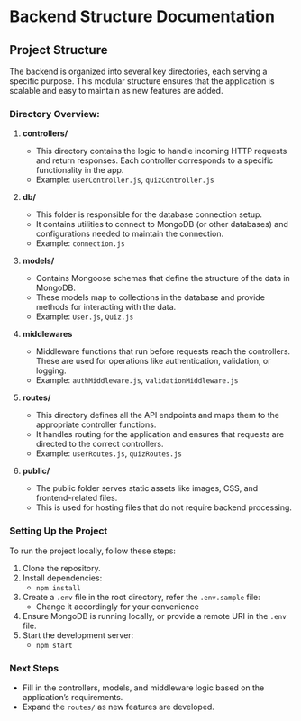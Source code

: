 # Backend Structure Documentation

## Project Structure

The backend is organized into several key directories, each serving a specific purpose. This modular structure ensures that the application is scalable and easy to maintain as new features are added.

### Directory Overview:

1. **controllers/**

   - This directory contains the logic to handle incoming HTTP requests and return responses. Each controller corresponds to a specific functionality in the app.
   - Example: `userController.js`, `quizController.js`

2. **db/**

   - This folder is responsible for the database connection setup.
   - It contains utilities to connect to MongoDB (or other databases) and configurations needed to maintain the connection.
   - Example: `connection.js`

3. **models/**

   - Contains Mongoose schemas that define the structure of the data in MongoDB.
   - These models map to collections in the database and provide methods for interacting with the data.
   - Example: `User.js`, `Quiz.js`

4. **middlewares**

   - Middleware functions that run before requests reach the controllers. These are used for operations like authentication, validation, or logging.
   - Example: `authMiddleware.js`, `validationMiddleware.js`

5. **routes/**

   - This directory defines all the API endpoints and maps them to the appropriate controller functions.
   - It handles routing for the application and ensures that requests are directed to the correct controllers.
   - Example: `userRoutes.js`, `quizRoutes.js`

6. **public/**
   - The public folder serves static assets like images, CSS, and frontend-related files.
   - This is used for hosting files that do not require backend processing.

### Setting Up the Project

To run the project locally, follow these steps:

1. Clone the repository.
2. Install dependencies:
   - `npm install`
3. Create a `.env` file in the root directory, refer the `.env.sample` file:
   - Change it accordingly for your convenience
4. Ensure MongoDB is running locally, or provide a remote URI in the `.env` file.
5. Start the development server:
   - `npm start`

### Next Steps

- Fill in the controllers, models, and middleware logic based on the application’s requirements.
- Expand the `routes/` as new features are developed.
